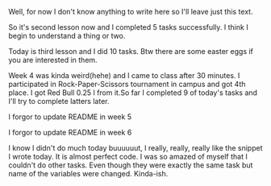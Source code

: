 Well, for now I don't know anything to write here so I'll leave just this text.

So it's second lesson now and I completed 5 tasks successfully. I think I begin to understand a thing or two.

Today is third lesson and I did 10 tasks. Btw there are some easter eggs if you are interested in them.

Week 4 was kinda weird(hehe) and I came to class after 30 minutes. I participated in Rock-Paper-Scissors tournament in campus and got 4th place. I got Red Bull 0.25 l from it.So far I completed 9 of today's tasks and I'll try to complete latters later.

I forgor to update README in week 5

I forgor to update README in week 6

I know I didn't do much today buuuuuut, I really, really, really like the snippet I wrote today. It is almost perfect code. I was so amazed of myself that I couldn't do other tasks. Even though they were exactly the same task but name of the variables were changed. Kinda-ish.
